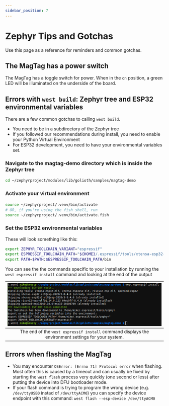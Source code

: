 ```yaml
---
sidebar_position: 7
---
```


# Zephyr Tips and Gotchas

Use this page as a reference for reminders and common gotchas.

## The MagTag has a power switch

The MagTag has a toggle switch for power. When in the `on` position, a green LED will be illuminated on the underside of the board.

## Errors with `west build`: Zephyr tree and ESP32 environmental variables

There are a few common gotchas to calling `west build`.

* You need to be in a subdirectory of the Zephyr tree
* If you followed our recommendations during install, you need to enable your Python Virtual Environment
* For ESP32 development, you need to have your environmental variables set.

### Navigate to the magtag-demo directory which is inside the Zephyr tree

```bash
cd ~/zephyrproject/modules/lib/golioth/samples/magtag-demo
```

### Activate your virtual environment

```bash
source ~/zephyrproject/.venv/bin/activate
# OR, if you're using the fish shell, run
source ~/zephyrproject/.venv/bin/activate.fish
```

### Set the ESP32 environmental variables

These will look something like this:

```bash
export ZEPHYR_TOOLCHAIN_VARIANT="espressif"
export ESPRESSIF_TOOLCHAIN_PATH="${HOME}/.espressif/tools/xtensa-esp32-elf/esp-2020r3-8.4.0/xtensa-esp32-elf"
export PATH=$PATH:$ESPRESSIF_TOOLCHAIN_PATH/bin
```

You can see the the commands specific to your installation by running the `west espressif install` command and looking at the end of the 
output

| ![Finding the ESP32 environment settings](assets/golioth-west-espressif-install.png) |
|:--:|
| The end of the `west espressif install` command displays the environment settings for your system. |

## Errors when flashing the MagTag

* You may encounter `OSError: [Errno 71] Protocol error` when flashing. Most often this is caused by a timeout and can usually be fixed by starting the `west flash` process very quickly (one second or less) after putting the device into DFU bootloader mode.
* If your flash command is trying to program the wrong device (e.g. `/dev/ttyUSB0` instad of `/dev/ttyACM0`) you can specify the device endpoint with this command: `west flash --esp-device /dev/ttyACM0`
